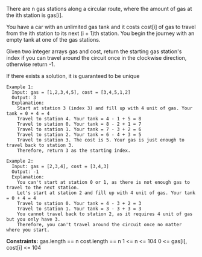 There are n gas stations along a circular route, where the amount of gas at the ith station is gas[i].

You have a car with an unlimited gas tank and it costs cost[i] of gas to travel from the ith station to its next (i + 1)th station. You begin the journey with an empty tank at one of the gas stations.

Given two integer arrays gas and cost, return the starting gas station's index if you can travel around the circuit once in the clockwise direction, otherwise return -1. 

If there exists a solution, it is guaranteed to be unique

 
```
Example 1:
  Input: gas = [1,2,3,4,5], cost = [3,4,5,1,2]
  Output: 3
  Explanation:
    Start at station 3 (index 3) and fill up with 4 unit of gas. Your tank = 0 + 4 = 4
    Travel to station 4. Your tank = 4 - 1 + 5 = 8
    Travel to station 0. Your tank = 8 - 2 + 1 = 7
    Travel to station 1. Your tank = 7 - 3 + 2 = 6
    Travel to station 2. Your tank = 6 - 4 + 3 = 5
    Travel to station 3. The cost is 5. Your gas is just enough to travel back to station 3.
    Therefore, return 3 as the starting index.

Example 2:
  Input: gas = [2,3,4], cost = [3,4,3]
  Output: -1
  Explanation:
    You can't start at station 0 or 1, as there is not enough gas to travel to the next station.
    Let's start at station 2 and fill up with 4 unit of gas. Your tank = 0 + 4 = 4
    Travel to station 0. Your tank = 4 - 3 + 2 = 3
    Travel to station 1. Your tank = 3 - 3 + 3 = 3
    You cannot travel back to station 2, as it requires 4 unit of gas but you only have 3.
    Therefore, you can't travel around the circuit once no matter where you start.
```  

**Constraints:**
  gas.length == n
  cost.length == n
  1 <= n <= 104
  0 <= gas[i], cost[i] <= 104